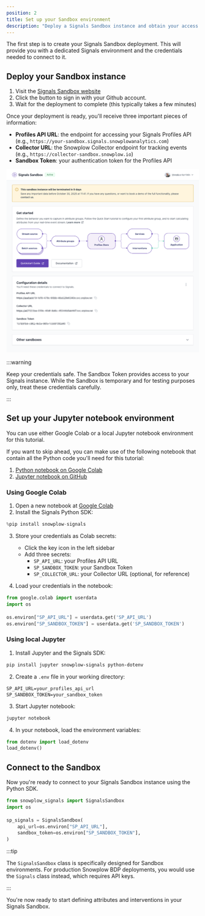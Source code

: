 ```yaml
---
position: 2
title: Set up your Sandbox environment
description: "Deploy a Signals Sandbox instance and obtain your access credentials."
---
```


The first step is to create your Signals Sandbox deployment. This will provide you with a dedicated Signals environment and the credentials needed to connect to it.

## Deploy your Sandbox instance

1. Visit the [Signals Sandbox website](https://try-signals.snowplow.io/)
2. Click the button to sign in with your Github account.
5. Wait for the deployment to complete (this typically takes a few minutes)

Once your deployment is ready, you'll receive three important pieces of information:

* **Profiles API URL**: the endpoint for accessing your Signals Profiles API (e.g., `https://your-sandbox.signals.snowplowanalytics.com`)
* **Collector URL**: the Snowplow Collector endpoint for tracking events (e.g., `https://collector-sandbox.snowplow.io`)
* **Sandbox Token**: your authentication token for the Profiles API

![Screenshot showing information about a deployed Signals instance using the Sandbox.](./images/sandbox.png)

:::warning

Keep your credentials safe. The Sandbox Token provides access to your Signals instance. While the Sandbox is temporary and for testing purposes only, treat these credentials carefully.

:::

## Set up your Jupyter notebook environment

You can use either Google Colab or a local Jupyter notebook environment for this tutorial.

If you want to skip ahead, you can make use of the following notebook that contain all the Python code you'll need for this tutorial:

1. [Python notebook on Google Colab](https://colab.research.google.com/github/snowplow-incubator/signals-sandbox-ecom-demo/blob/main/attributes_and_interventions.ipynb)
2. [Jupyter notebook on GitHub](https://github.com/snowplow-incubator/signals-sandbox-ecom-demo/blob/main/attributes_and_interventions.ipynb)

### Using Google Colab

1. Open a new notebook at [Google Colab](https://colab.research.google.com/)
2. Install the Signals Python SDK:

```python
%pip install snowplow-signals
```

3. Store your credentials as Colab secrets:
   * Click the key icon in the left sidebar
   * Add three secrets:
     * `SP_API_URL`: your Profiles API URL
     * `SP_SANDBOX_TOKEN`: your Sandbox Token
     * `SP_COLLECTOR_URL`: your Collector URL (optional, for reference)

4. Load your credentials in the notebook:

```python
from google.colab import userdata
import os

os.environ["SP_API_URL"] = userdata.get('SP_API_URL')
os.environ["SP_SANDBOX_TOKEN"] = userdata.get('SP_SANDBOX_TOKEN')
```

### Using local Jupyter

1. Install Jupyter and the Signals SDK:

```bash
pip install jupyter snowplow-signals python-dotenv
```

2. Create a `.env` file in your working directory:

```text
SP_API_URL=your_profiles_api_url
SP_SANDBOX_TOKEN=your_sandbox_token
```

3. Start Jupyter notebook:

```bash
jupyter notebook
```

4. In your notebook, load the environment variables:

```python
from dotenv import load_dotenv
load_dotenv()
```

## Connect to the Sandbox

Now you're ready to connect to your Signals Sandbox instance using the Python SDK.

```python
from snowplow_signals import SignalsSandbox
import os

sp_signals = SignalsSandbox(
    api_url=os.environ["SP_API_URL"],
    sandbox_token=os.environ["SP_SANDBOX_TOKEN"],
)
```

:::tip

The `SignalsSandbox` class is specifically designed for Sandbox environments. For production Snowplow BDP deployments, you would use the `Signals` class instead, which requires API keys.

:::

You're now ready to start defining attributes and interventions in your Signals Sandbox.
